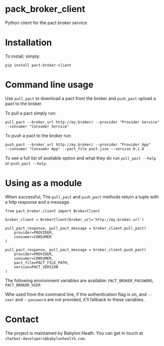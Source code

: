 # pack_broker_client
Python client for the pact broker service


# Installation
To install, simply:
```
pip install pact-broker-client
```

# Command line usage
Use `pull_pact` to download a pact from the broker and `push_pact` upload a
pact to the broker.

To pull a pact simply run:
```
pull_pact --broker_url http://my.broker/ --provider "Provider Service"
--consumer "Consumer Service"
```

To push a pact to the broker run:
```
push_pact --broker_url http://my.broker/ --provider "Provider App"
--consumer "Consumer App" --pact_file pact.json --version 0.1.0
```

To see a full list of available option and what they do run `pull_pact --help`
or `push_pact --help`.

# Using as a module
When successful, The `pull_pact` and `push_pact` methods return a tuple with
a http response and a message.


```
from pact_broker.client import BrokerClient

broker_client = BrokerClient(broker_url='http://my.broker.url')

pull_pact_response, pull_pact_message = broker_client.pull_pact(
    provider=PROVIDER,
    consumer=CONSUMER
)

pull_pact_response, pull_pact_message = broker_client.push_pact(
    provider=PROVIDER,
    consumer=CONSUMER,
    pact_file=PACT_FILE_PATH,
    version=PACT_VERSION
)
```

The following environment variables are available:
`PACT_BROKER_PASSWORD`, `PACT_BROKER_USER`

Whe used from the command line, if the authentication flag is on, and
`--user` and `--password` are not provided, it'll fallback to these variables.


# Contact
The project is maintained by Babylon Heath. You can get in touch at
`chatbot-developers@babylonhealth.com`.




